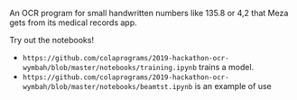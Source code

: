 An OCR program for small handwritten numbers like 135.8 or 4,2 that Meza gets from its medical records app.

Try out the notebooks!

* `https://github.com/colaprograms/2019-hackathon-ocr-wymbah/blob/master/notebooks/training.ipynb` trains a model.
* `https://github.com/colaprograms/2019-hackathon-ocr-wymbah/blob/master/notebooks/beamtst.ipynb` is an example of use
